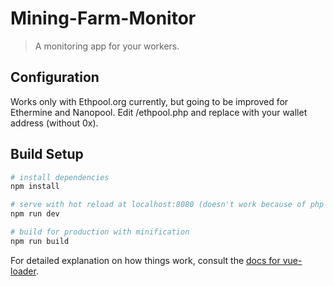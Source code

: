 # Mining-Farm-Monitor

> A monitoring app for your workers.

## Configuration

Works only with Ethpool.org currently, but going to be improved for Ethermine and Nanopool.
Edit /ethpool.php and replace with your wallet address (without 0x).

## Build Setup

``` bash
# install dependencies
npm install

# serve with hot reload at localhost:8080 (doesn't work because of php socket, use ethpool.json for tests)
npm run dev

# build for production with minification
npm run build
```

For detailed explanation on how things work, consult the [docs for vue-loader](http://vuejs.github.io/vue-loader).
